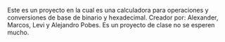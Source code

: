 Este es un proyecto en la cual es una calculadora para operaciones y conversiones de base de binario y hexadecimal.
Creador por: Alexander, Marcos, Levi y Alejandro Pobes.
Es un proyecto de clase no se esperen mucho.

